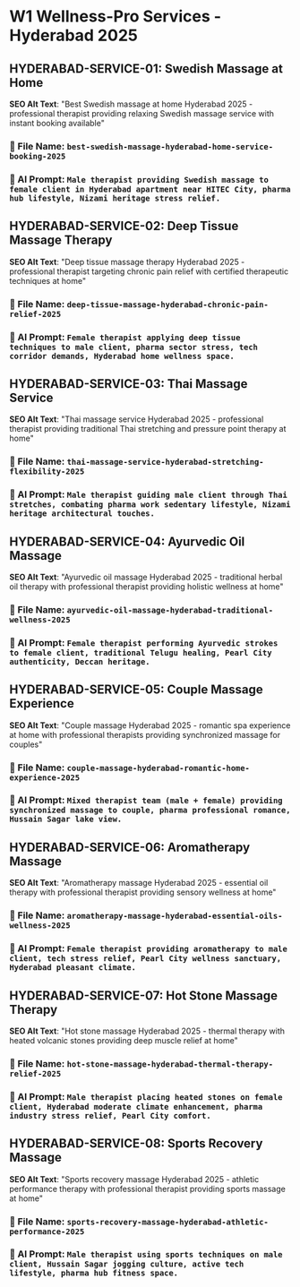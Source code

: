 # W1 Wellness-Pro Services - Hyderabad 2025

## HYDERABAD-SERVICE-01: Swedish Massage at Home
**SEO Alt Text**: "Best Swedish massage at home Hyderabad 2025 - professional therapist providing relaxing Swedish massage service with instant booking available"
### 📁 File Name: `best-swedish-massage-hyderabad-home-service-booking-2025`
### 🎨 AI Prompt: `Male therapist providing Swedish massage to female client in Hyderabad apartment near HITEC City, pharma hub lifestyle, Nizami heritage stress relief.`

## HYDERABAD-SERVICE-02: Deep Tissue Massage Therapy
**SEO Alt Text**: "Deep tissue massage therapy Hyderabad 2025 - professional therapist targeting chronic pain relief with certified therapeutic techniques at home"
### 📁 File Name: `deep-tissue-massage-hyderabad-chronic-pain-relief-2025`
### 🎨 AI Prompt: `Female therapist applying deep tissue techniques to male client, pharma sector stress, tech corridor demands, Hyderabad home wellness space.`

## HYDERABAD-SERVICE-03: Thai Massage Service
**SEO Alt Text**: "Thai massage service Hyderabad 2025 - professional therapist providing traditional Thai stretching and pressure point therapy at home"
### 📁 File Name: `thai-massage-service-hyderabad-stretching-flexibility-2025`
### 🎨 AI Prompt: `Male therapist guiding male client through Thai stretches, combating pharma work sedentary lifestyle, Nizami heritage architectural touches.`

## HYDERABAD-SERVICE-04: Ayurvedic Oil Massage
**SEO Alt Text**: "Ayurvedic oil massage Hyderabad 2025 - traditional herbal oil therapy with professional therapist providing holistic wellness at home"
### 📁 File Name: `ayurvedic-oil-massage-hyderabad-traditional-wellness-2025`
### 🎨 AI Prompt: `Female therapist performing Ayurvedic strokes to female client, traditional Telugu healing, Pearl City authenticity, Deccan heritage.`

## HYDERABAD-SERVICE-05: Couple Massage Experience
**SEO Alt Text**: "Couple massage Hyderabad 2025 - romantic spa experience at home with professional therapists providing synchronized massage for couples"
### 📁 File Name: `couple-massage-hyderabad-romantic-home-experience-2025`
### 🎨 AI Prompt: `Mixed therapist team (male + female) providing synchronized massage to couple, pharma professional romance, Hussain Sagar lake view.`

## HYDERABAD-SERVICE-06: Aromatherapy Massage
**SEO Alt Text**: "Aromatherapy massage Hyderabad 2025 - essential oil therapy with professional therapist providing sensory wellness at home"
### 📁 File Name: `aromatherapy-massage-hyderabad-essential-oils-wellness-2025`
### 🎨 AI Prompt: `Female therapist providing aromatherapy to male client, tech stress relief, Pearl City wellness sanctuary, Hyderabad pleasant climate.`

## HYDERABAD-SERVICE-07: Hot Stone Massage Therapy
**SEO Alt Text**: "Hot stone massage Hyderabad 2025 - thermal therapy with heated volcanic stones providing deep muscle relief at home"
### 📁 File Name: `hot-stone-massage-hyderabad-thermal-therapy-relief-2025`
### 🎨 AI Prompt: `Male therapist placing heated stones on female client, Hyderabad moderate climate enhancement, pharma industry stress relief, Pearl City comfort.`

## HYDERABAD-SERVICE-08: Sports Recovery Massage
**SEO Alt Text**: "Sports recovery massage Hyderabad 2025 - athletic performance therapy with professional therapist providing sports massage at home"
### 📁 File Name: `sports-recovery-massage-hyderabad-athletic-performance-2025`
### 🎨 AI Prompt: `Male therapist using sports techniques on male client, Hussain Sagar jogging culture, active tech lifestyle, pharma hub fitness space.`